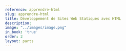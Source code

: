 ```yaml
---
reference: apprendre-html
slug: apprendre-html
title: Développement de Sites Web Statiques avec HTML
description:
image: "../images/image.png"
in_book: 'true'
order: 2
layout: parts
---
```

